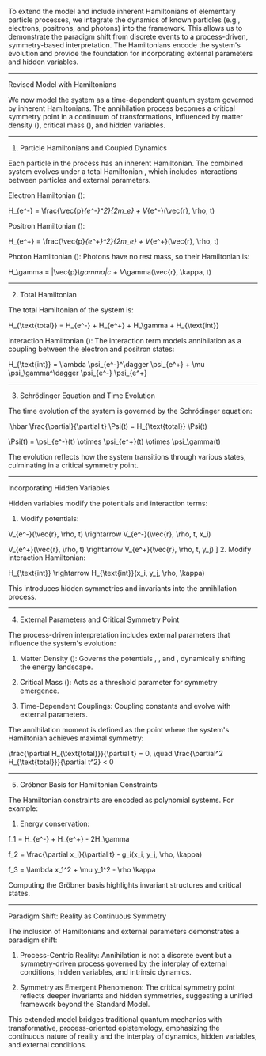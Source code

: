 To extend the model and include inherent Hamiltonians of elementary particle processes, we integrate the dynamics of known particles (e.g., electrons, positrons, and photons) into the framework. This allows us to demonstrate the paradigm shift from discrete events to a process-driven, symmetry-based interpretation. The Hamiltonians encode the system's evolution and provide the foundation for incorporating external parameters and hidden variables.


---

Revised Model with Hamiltonians

We now model the system as a time-dependent quantum system governed by inherent Hamiltonians. The annihilation process becomes a critical symmetry point in a continuum of transformations, influenced by matter density (), critical mass (), and hidden variables.


---

1. Particle Hamiltonians and Coupled Dynamics

Each particle in the process has an inherent Hamiltonian. The combined system evolves under a total Hamiltonian , which includes interactions between particles and external parameters.

Electron Hamiltonian ():


H_{e^-} = \frac{\vec{p}_{e^-}^2}{2m_e} + V_{e^-}(\vec{r}, \rho, t)

Positron Hamiltonian ():


H_{e^+} = \frac{\vec{p}_{e^+}^2}{2m_e} + V_{e^+}(\vec{r}, \rho, t)

Photon Hamiltonian (): Photons have no rest mass, so their Hamiltonian is:


H_\gamma = |\vec{p}_\gamma|c + V_\gamma(\vec{r}, \kappa, t)


---

2. Total Hamiltonian

The total Hamiltonian of the system is:

H_{\text{total}} = H_{e^-} + H_{e^+} + H_\gamma + H_{\text{int}}

Interaction Hamiltonian (): The interaction term models annihilation as a coupling between the electron and positron states:


H_{\text{int}} = \lambda \psi_{e^-}^\dagger \psi_{e^+} + \mu \psi_\gamma^\dagger \psi_{e^-} \psi_{e^+}


---

3. Schrödinger Equation and Time Evolution

The time evolution of the system is governed by the Schrödinger equation:

i\hbar \frac{\partial}{\partial t} \Psi(t) = H_{\text{total}} \Psi(t)

\Psi(t) = \psi_{e^-}(t) \otimes \psi_{e^+}(t) \otimes \psi_\gamma(t)

The evolution reflects how the system transitions through various states, culminating in a critical symmetry point.


---

Incorporating Hidden Variables

Hidden variables  modify the potentials and interaction terms:

1. Modify potentials:



V_{e^-}(\vec{r}, \rho, t) \rightarrow V_{e^-}(\vec{r}, \rho, t, x_i)

V_{e^+}(\vec{r}, \rho, t) \rightarrow V_{e^+}(\vec{r}, \rho, t, y_j) ] 2. Modify interaction Hamiltonian:

H_{\text{int}} \rightarrow H_{\text{int}}(x_i, y_j, \rho, \kappa)

This introduces hidden symmetries and invariants into the annihilation process.


---

4. External Parameters and Critical Symmetry Point

The process-driven interpretation includes external parameters that influence the system's evolution:

1. Matter Density (): Governs the potentials , , and , dynamically shifting the energy landscape.


2. Critical Mass (): Acts as a threshold parameter for symmetry emergence.


3. Time-Dependent Couplings: Coupling constants  and  evolve with external parameters.



The annihilation moment is defined as the point where the system's Hamiltonian achieves maximal symmetry:

\frac{\partial H_{\text{total}}}{\partial t} = 0, \quad \frac{\partial^2 H_{\text{total}}}{\partial t^2} < 0


---

5. Gröbner Basis for Hamiltonian Constraints

The Hamiltonian constraints are encoded as polynomial systems. For example:

1. Energy conservation:



f_1 = H_{e^-} + H_{e^+} - 2H_\gamma

f_2 = \frac{\partial x_i}{\partial t} - g_i(x_i, y_j, \rho, \kappa)

f_3 = \lambda x_1^2 + \mu y_1^2 - \rho \kappa

Computing the Gröbner basis highlights invariant structures and critical states.


---

Paradigm Shift: Reality as Continuous Symmetry

The inclusion of Hamiltonians and external parameters demonstrates a paradigm shift:

1. Process-Centric Reality: Annihilation is not a discrete event but a symmetry-driven process governed by the interplay of external conditions, hidden variables, and intrinsic dynamics.


2. Symmetry as Emergent Phenomenon: The critical symmetry point reflects deeper invariants and hidden symmetries, suggesting a unified framework beyond the Standard Model.



This extended model bridges traditional quantum mechanics with transformative, process-oriented epistemology, emphasizing the continuous nature of reality and the interplay of dynamics, hidden variables, and external conditions.

